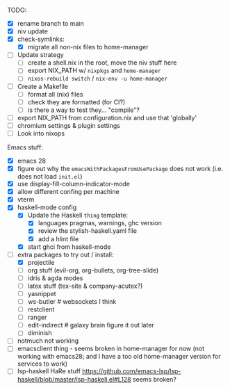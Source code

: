 TODO:
- [x] rename branch to main
- [x] niv update
- [x] check-symlinks:
    - [x] migrate all non-nix files to home-manager
- [ ] Update strategy
    - [ ] create a shell.nix in the root, move the niv stuff here
	- [ ] export NIX_PATH w/ `nixpkgs` and `home-manager`
	- [ ] `nixos-rebuild switch` / `nix-env -u home-manager`
- [ ] Create a Makefile
    - [ ] format all (nix) files
	- [ ] check they are formatted (for CI?)
	- [ ] is there a way to test they... "compile"?
- [ ] export NIX_PATH from configuration.nix and use that 'globally'
- [ ] chromium settings & plugin settings
- [ ] Look into nixops

Emacs stuff:
- [x] emacs 28
- [x] figure out why the `emacsWithPackagesFromUsePackage` does not work (i.e. does not load `init.el`)
- [x] use display-fill-column-indicator-mode
- [x] allow different confing per machine
- [x] vterm
- [x] haskell-mode config
    - [x] Update the Haskell `thing` template:
		- [x] languages pragmas, warnings, ghc version
		- [x] review the stylish-haskell.yaml file
		- [x] add a hlint file
	- [x] start ghci from haskell-mode
- [ ] extra packages to try out / install:
	- [x] projectile
	- [ ] org stuff (evil-org, org-bullets, org-tree-slide)
	- [ ] idris & agda modes
	- [ ] latex stuff (tex-site & company-acutex?)
	- [ ] yasnippet
    - [ ] ws-butler # websockets I think
    - [ ] restclient
    - [ ] ranger
    - [ ] edit-indirect # galaxy brain figure it out later
	- [ ] diminish
- [ ] notmuch not working
- [ ] emacsclient thing - seems broken in home-manager for now (not working with emacs28; and I have a too old home-manager version for services to work)
- [ ] lsp-haskell HaRe stuff https://github.com/emacs-lsp/lsp-haskell/blob/master/lsp-haskell.el#L128 seems broken?
